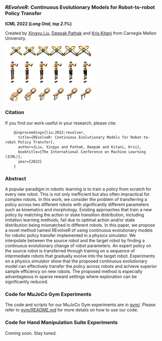 ### *REvolveR*: Continuous Evolutionary Models for Robot-to-robot Policy Transfer

**ICML 2022 (*Long Oral, top 2.1%*)**

Created by <a href="http://xingyul.github.io">Xingyu Liu</a>, <a href="https://www.cs.cmu.edu/~dpathak" target="_blank">Deepak Pathak</a> and <a href="http://www.cs.cmu.edu/~kkitani" target="_blank">Kris Kitani</a> from Carnegie Mellon University.

<img src="https://github.com/xingyul/revolver/blob/master/doc/teaser.jpg" width="60%">

### Citation
If you find our work useful in your research, please cite:

        @inproceedings{liu:2022:revolver,
          title={REvolveR: Continuous Evolutionary Models for Robot-to-robot Policy Transfer},
          author={Liu, Xingyu and Pathak, Deepak and Kitani, Kris},
          booktitle={The International Conference on Machine Learning (ICML)},
          year={2022}
        }

### Abstract

A popular paradigm in robotic learning is to train a policy from scratch for every new robot. This is not only inefficient but also often impractical for complex robots. In this work, we consider the problem of transferring a policy across two different robots with significantly different parameters such as kinematics and morphology. Existing approaches that train a new policy by matching the action or state transition distribution, including imitation learning methods, fail due to
optimal action and/or state distribution being mismatched in different robots. In this paper, we propose a novel method named  REvolveR  of using continuous evolutionary models for robotic policy transfer implemented in a physics simulator. We interpolate between the source robot and the target robot by finding a continuous evolutionary change of robot parameters. An expert policy on the source robot is transferred through training on a sequence of intermediate robots that gradually
evolve into the target robot. Experiments on a physics simulator show that the proposed continuous evolutionary model can effectively transfer the policy across robots and achieve superior sample efficiency on new robots. The proposed method is especially advantageous in sparse reward settings where exploration can be significantly reduced.

### Code for MuJoCo Gym Experiments

The code and scripts for our MuJoCo Gym experiments are in [gym/](https://github.com/xingyul/revolver/blob/master/gym/). Please refer to [gym/README.md](https://github.com/xingyul/revolver/blob/master/gym/README.md) for more details on how to use our code.

### Code for Hand Manipulation Suite Experiments

Coming soon. Stay tuned.

